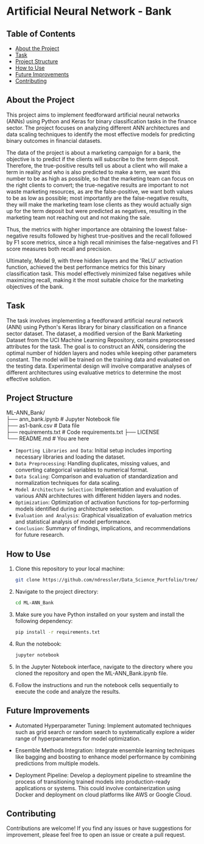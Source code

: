# Artificial Neural Network - Bank

## Table of Contents
- [About the Project](#about-the-project)
- [Task](#tasks-for-analysis)
- [Project Structure](#project-structure)
- [How to Use](#how-to-use)
- [Future Improvements](#future-improvements)
- [Contributing](#contributing)

## About the Project

This project aims to implement feedforward artificial neural networks (ANNs) using Python and Keras for binary classification tasks in the finance sector. The project focuses on analyzing different ANN architectures and data scaling techniques to identify the most effective models for predicting binary outcomes in financial datasets.

The data of the project is about a marketing campaign for a bank, the objective is to predict if the clients will subscribe to the term deposit. Therefore, the true-positive results tell us about a client who will make a term in reality and who
is also predicted to make a term, we want this number to be as high as possible, so that the
marketing team can focus on the right clients to convert; the true-negative results are important
to not waste marketing resources, as are the false-positive, we want both values to be as low as
possible; most importantly are the false-negative results, they will make the marketing team lose
clients as they would actually sign up for the term deposit but were predicted as negatives,
resulting in the marketing team not reaching out and not making the sale.

Thus, the metrics with higher importance are obtaining the lowest false-negative results
followed by highest true-positives and the recall followed by F1 score metrics, since a high recall
minimises the false-negatives and F1 score measures both recall and precision.

Ultimately, Model 9, with three hidden layers and the 'ReLU' activation function, achieved the best performance metrics for this binary classification task. This model effectively minimized false negatives while maximizing recall, making it the most suitable choice for the marketing objectives of the bank.

## Task

The task involves implementing a feedforward artificial neural network (ANN) using Python's Keras library for binary classification on a finance sector dataset. The dataset, a modified version of the Bank Marketing Dataset from the UCI Machine Learning Repository, contains preprocessed attributes for the task. The goal is to construct an ANN, considering the optimal number of hidden layers and nodes while keeping other parameters constant. The model will be trained on the training data and evaluated on the testing data. Experimental design will involve comparative analyses of different architectures using evaluative metrics to determine the most effective solution.

## Project Structure

ML-ANN_Bank/<br>
├── ann_bank.ipynb            # Jupyter Notebook file<br>
├── as1-bank.csv # Data file<br>
├── requirements.txt  # Code requirements.txt
├── LICENSE<br>
└── README.md                              # You are here<br>

- `Importing Libraries and Data`: Initial setup includes importing necessary libraries and loading the dataset.
- `Data Preprocessing`: Handling duplicates, missing values, and converting categorical variables to numerical format.
- `Data Scaling`: Comparison and evaluation of standardization and normalization techniques for data scaling.
- `Model Architecture Selection`: Implementation and evaluation of various ANN architectures with different hidden layers and nodes.
- `Optimization`: Optimization of activation functions for top-performing models identified during architecture selection.
- `Evaluation and Analysis`: Graphical visualization of evaluation metrics and statistical analysis of model performance.
- `Conclusion`: Summary of findings, implications, and recommendations for future research.

## How to Use

1. Clone this repository to your local machine:

   ```bash
   git clone https://github.com/ndressler/Data_Science_Portfolio/tree/main/ML-ANN_Bank
   ```

2. Navigate to the project directory:

   ```bash
   cd ML-ANN_Bank
   ```

3. Make sure you have Python installed on your system and install the following dependency:

   ```bash
   pip install -r requirements.txt
   ```

4. Run the notebook:

   ```bash
   jupyter notebook
   ```

5. In the Jupyter Notebook interface, navigate to the directory where you cloned the repository and open the ML-ANN_Bank.ipynb file.

6. Follow the instructions and run the notebook cells sequentially to execute the code and analyze the results.

## Future Improvements

- Automated Hyperparameter Tuning: Implement automated techniques such as grid search or random search to systematically explore a wider range of hyperparameters for model optimization.

- Ensemble Methods Integration: Integrate ensemble learning techniques like bagging and boosting to enhance model performance by combining predictions from multiple models.

- Deployment Pipeline: Develop a deployment pipeline to streamline the process of transitioning trained models into production-ready applications or systems. This could involve containerization using Docker and deployment on cloud platforms like AWS or Google Cloud.

## Contributing

Contributions are welcome! If you find any issues or have suggestions for improvement, please feel free to open an issue or create a pull request.
